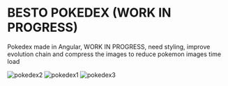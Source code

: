 # BESTO POKEDEX (WORK IN PROGRESS)

Pokedex made in Angular, WORK IN PROGRESS, need styling, improve evolution chain and compress the images to reduce pokemon images time load 

![pokedex2](https://user-images.githubusercontent.com/33281277/181610272-54795f1f-f1fe-4714-bc24-a1a586148911.PNG)
![pokedex1](https://user-images.githubusercontent.com/33281277/181610262-0bf82adc-c6c3-4de6-9703-1ce681557745.PNG)
![pokedex3](https://user-images.githubusercontent.com/33281277/181610327-a72fa207-1de9-43eb-995a-650e1f9958fd.PNG)


